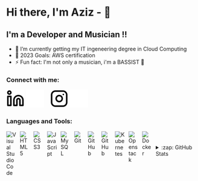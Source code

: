 # Hi there, I'm Aziz - 👋 



## I'm a Developer and Musician !!

- 🌱 I’m currently getting my IT ingeneering degree in Cloud Computing
- 🥅 2023 Goals: AWS certification
- ⚡ Fun fact: I'm not only a musician, i'm a BASSIST 🎸

### Connect with me:

[![website](./linkedin-light.svg)](https://linkedin.com/in/aziz-lajili-201b46231//#gh-light-mode-only)
[![website](./linkedin-dark.svg)](https://linkedin.com/in/aziz-lajili-201b46231/#gh-dark-mode-only)
&nbsp;&nbsp;
[![website](./instagram-light.svg)](https://instagram.com/azizlajili/?hl=fr/#gh-light-mode-only)
[![website](./instagram-dark.svg)](https://instagram.com/azizlajili/?hl=fr/gh-dark-mode-only)

### Languages and Tools:

<img align="left" alt="Visual Studio Code" width="26px" src="https://cdn.jsdelivr.net/gh/devicons/devicon/icons/vscode/vscode-original.svg" style="padding-right:10px;"/>
<img align="left" alt="HTML5" width="26px" src="https://cdn.jsdelivr.net/gh/devicons/devicon/icons/html5/html5-original.svg" style="padding-right:10px;" />
<img align="left" alt="CSS3" width="26px" src="https://cdn.jsdelivr.net/gh/devicons/devicon/icons/css3/css3-original.svg" style="padding-right:10px;" />
<img align="left" alt="JavaScript" width="26px" src="https://cdn.jsdelivr.net/gh/devicons/devicon/icons/javascript/javascript-original.svg" style="padding-right:10px;" />
<img align="left" alt="MySQL" width="26px" src="https://cdn.jsdelivr.net/gh/devicons/devicon/icons/mysql/mysql-original.svg" style="padding-right:10px;" />
<img align="left" alt="Git" width="26px" src="https://cdn.jsdelivr.net/gh/devicons/devicon/icons/git/git-original.svg" style="padding-right:10px;" />
<img align="left" alt="GitHub" width="26px" src="https://user-images.githubusercontent.com/3369400/139447912-e0f43f33-6d9f-45f8-be46-2df5bbc91289.png" style="padding-right:10px;" />
<img align="left" alt="GitHub" width="26px" src="https://user-images.githubusercontent.com/3369400/139448065-39a229ba-4b06-434b-bc67-616e2ed80c8f.png" style="padding-right:10px;" />
<img align="left" alt="Kubernetes" width="26px" src="https://www.stackxperts.com/wp-content/uploads/2020/01/k8s-logo.png" style="padding-right:10px;" />
<img align="left" alt="Openstack" width="26px" src="https://object-storage-ca-ymq-1.vexxhost.net/swift/v1/6e4619c416ff4bd19e1c087f27a43eea/www-images-prod/openstack-logo/OpenStack-Logo-Mark.png" style="padding-right:10px;" />
<img align="left" alt="Docker" width="26px" src="https://www.docker.com/wp-content/uploads/2022/03/Moby-logo.png" style="padding-right:10px;" />
<br />
<br />

<details>
  <summary>:zap: GitHub Stats</summary>

  <img align="left" alt="Aziz's GitHub Stats" src="https://github-readme-stats.vercel.app/api?username=AzizLajili&show_icons=true&hide_border=false&title_color=ff652f&icon_color=FFE400&bg_color=09131B&text_color=ffffff&border_color=0c1a25" />

</details>


